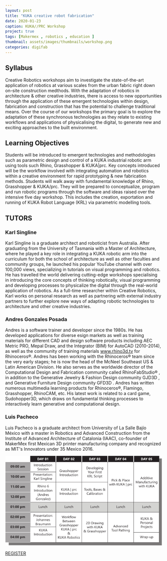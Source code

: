 ```yaml
---
layout: post
title: "KUKA creative robot fabrication"
date: 2020-01-23
caption: KUKA//PRC Workshop
project: true
tags: [Makermex , robotics , education ]
thumbnail: assets/images/thumbnails/workshop.png
categories: digifab
---
```


## Syllabus
Creative Robotics workshops aim to investigate the state-of-the-art application of robotics at various scales from the urban fabric right down on-site construction medthods. With the adaptation of robotics in architecture & other creative industries, there is access to new opportunities through the application of these emergent technologies within design, fabrication and construction that has the potential to challenge traditional means. Over the course of our workshops the primary goal is to explore the adaptation of these synchronous technologies as they relate to existing workflows and applications of physicalising the digital, to generate new and exciting approaches to the built environment.


## Learning Objectives

Students will be introduced to emergent technologies and methodologies such as parametric design and control of a KUKA industrial robotic arm using tools such Rhino, Grasshopper & KUKA|prc. Key concepts introduced will be the workflow involved with integrating automation and robotics within a creative environment for rapid prototyping & new fabrication methods. Students will walk away with fundamental knowledge of Rhino, Grasshopper & KUKA/prc. They will be prepared to conceptualize, program and run robotic programs through the software and ideas raised over the intensive five day workshop. This includes the creation, exportation and running of KUKA Robot Language (KRL) via parametric modelling tools.

## TUTORS

### Karl Singline
Karl Singline is a graduate architect and roboticist from Australia. After graduating from the University of Tasmania with a Master of Architecture, where he played a key role in integrating a KUKA robotic arm into the curriculum for both the school of architecture as well as other faculties and community groups, he launched his popular YouTube channel with over 100,000 views, specializing in tutorials on visual programming and robotics. He has travelled the world delivering cutting-edge workshops specialising in introducing the core concepts of thinking robotically, visual programming and developing processes to physicalize the digital through the real-world application of robotics. As a full-time researcher within Creative Robotics, Karl works on personal research as well as partnering with external industry partners to further explore new ways of adapting robotic technologies to architecture and other creative industries.

### Andres Gonzales Posada

Andres is a software trainer and developer since the 1980s. He has developed applications for diverse esign markets as well as training materials for different CAD and design software products including AEC Metric PRO, Mepal Draw, and the Integrator (BIM) for AutoCAD (2010-2014), as well as the community of training materials www.rhino3d.tv for Rhinoceros®. Andres has been working with the Rhinoceros® team since the very early stages; he is now the head of the McNeel Southeast US & Latin American Division. He also serves as the worldwide director of the Computational Design and Fabrication community called RhinoFabStudio® , in addition to the Generative Jewelry & Fashion Design community GJD3D , and Generative Furniture Design community GFD3D . Andres has written numerous multimedia learning products for Rhinoceros®, Flamingo, Grasshopper, RhinoCAM, etc. His latest work is related to a card game, Sudohopper3D, which draws on fundamental thinking processes to interactively learn generative and computational design.

### Luis Pacheco
Luis Pacheco is a graduate architect from University of La Salle Bajío México with a master in Robotics and Advanced Construction from the Institute of Advanced Architecture of Catalonia (IAAC), co-founder of MakerMex first Mexican 3D printer manufacturing company and recognized as MIT's Innovators under 35 Mexico 2016.

![Schedule](/assets/images/schedule.png)    

<a href="http://makermex.com/event/creative-robotics-workshop-2020-01-13-2020-01-18-96/register" class="btn btn-success">REGISTER</a>
